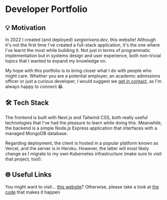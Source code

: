 # Developer Portfolio

## 💡 Motivation

In 2022 I created (and deployed) *sergiorivera.dev*, this website! Although it's not the first time I've created a full-stack application, it's the one where I've learnt the most while building it. Not just in terms of programmatic implementation but in systems design and user experience, both non-trivial topics that I wanted to expand my knowledge on.

My hope with this portfolio is to bring closer what I do with people who might care. Whether you are a potential employer, an academic admissions officer or just a curious developer, I would suggest we [get in contact](mailto:sriveralopez50@gmail.com "Write Email"), as I'm always happy to connect 😁.

## 🛠 Tech Stack

The frontend is built with Next.js and Tailwind CSS, both really useful technologies that I've had the pleasure to learn while doing this. Meanwhile, the backend is a simple Node.js Express application that interfaces with a managed MongoDB database.

Regarding deployment, the client is hosted in a popular platform known as Vercel, and the server is in Heroku. However, the latter will most likely change as I migrate to my own Kubernetes infrastructure (make sure to visit that project, too!).

## 🌐 Useful Links

You might want to visit... [this website](https://www.sergiorivera.dev)? Otherwise, please take a look at [the code](https://github.com/sergiorivera50/portfolio) that makes it happen

